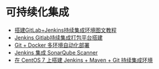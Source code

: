 可持续化集成
======


- [搭建GitLab+Jenkins持续集成环境图文教程](https://blog.csdn.net/ruangong1203/article/details/73065410)
- [Jenkins Gitlab持续集成打包平台搭建](http://skyseraph.com/2016/07/18/Tools/Jenkins%20Gitlab%E6%8C%81%E7%BB%AD%E9%9B%86%E6%88%90%E6%89%93%E5%8C%85%E5%B9%B3%E5%8F%B0%E6%90%AD%E5%BB%BA/)
- [Git + Docker 多环境自动化部署](https://blog.jaggerwang.net/git-docker-multiple-env-deploy/)
- [Jenkins 集成 SonarQube Scanner](https://www.cnblogs.com/cjsblog/p/10740840.html)
- [在 CentOS 7 上搭建 Jenkins + Maven + Git 持续集成环境](https://segmentfault.com/a/1190000017741598)